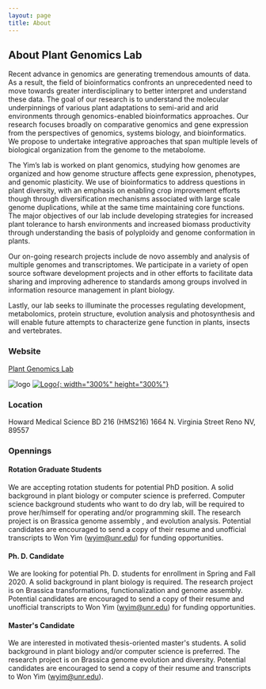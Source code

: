 ```yaml
---
layout: page
title: About
---
```

## About Plant Genomics Lab
Recent advance in genomics are generating tremendous amounts of data. As a result, the field of bioinformatics confronts an unprecedented need to move towards greater interdisciplinary to better interpret and understand these data. The goal of our research is to understand the molecular underpinnings of various plant adaptations to semi-arid and arid environments through genomics-enabled bioinformatics approaches. Our research focuses broadly on comparative genomics and gene expression from the perspectives of genomics, systems biology, and bioinformatics. We propose to undertake integrative approaches that span multiple levels of biological organization from the genome to the metabolome.

The Yim’s lab is worked on plant genomics, studying how genomes are organized and how genome structure affects gene expression, phenotypes, and genomic plasticity. We use of bioinformatics to address questions in plant diversity, with an emphasis on enabling crop improvement efforts though through diversification mechanisms associated with large scale genome duplications, while at the same time maintaining core functions. The major objectives of our lab include developing strategies for increased plant tolerance to harsh environments and increased biomass productivity through understanding the basis of polyploidy and genome conformation in plants.

Our on-going research projects include de novo assembly and analysis of multiple genomes and transcriptomes. We participate in a variety of open source software development projects and in other efforts to facilitate data sharing and improving adherence to standards among groups involved in information resource management in plant biology.

Lastly, our lab seeks to illuminate the processes regulating development, metabolomics, protein structure, evolution analysis and photosynthesis and will enable future attempts to characterize gene function in plants, insects and vertebrates.

### Website
[Plant Genomics Lab](https://www.plantbioinformatics.org/)

![logo](https://lh4.googleusercontent.com/1xmschOPurRae0gIk3tmZZo7_vbmTUASWqSUm23r-eQsJGqsjntctokCJ7BqCVKLywp22Ne8=w16383)
[![Logo]({{site.baseurl}}/fig/200.jpg){: width="300%" height="300%"}](https://www.plantbioinformatics.org/)

### Location
Howard Medical Science BD 216 (HMS216)
1664  N. Virginia Street Reno NV, 89557

### Opennings

#### Rotation Graduate Students
We are accepting rotation students for potential PhD position. A solid background in plant biology or computer science is preferred. Computer science background students who want to do dry lab, will be required to prove her/himself for operating and/or programming skill. The research project is on Brassica genome assembly , and evolution analysis. Potential candidates are encouraged to send a copy of their resume and unofficial transcripts to Won Yim (wyim@unr.edu) for funding opportunities.

#### Ph. D. Candidate
We are looking for potential Ph. D. students for enrollment in Spring and Fall 2020. A solid background in plant biology is required. The research project is on Brassica transformations, functionalization  and genome assembly. Potential candidates are encouraged to send a copy of their resume and unofficial transcripts to Won Yim (wyim@unr.edu) for funding opportunities.

#### Master's Candidate
We are interested in motivated thesis-oriented master's students. A solid background in plant biology and/or computer science is preferred. The research project is on Brassica genome evolution and diversity. Potential candidates are encouraged to send a copy of their resume and transcripts to Won Yim (wyim@unr.edu).




